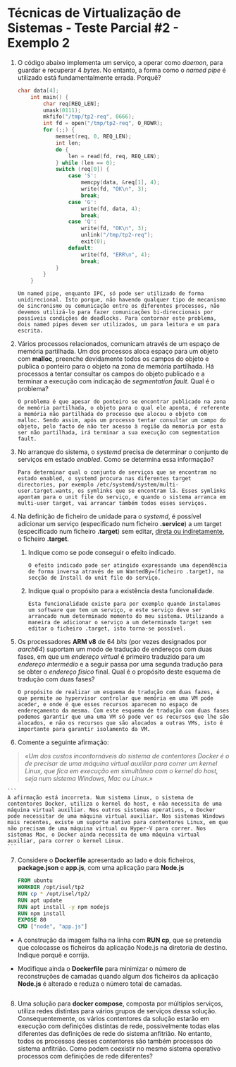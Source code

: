 # Técnicas de Virtualização de Sistemas - Teste Parcial #2 - Exemplo 2

1. O código abaixo implementa um serviço, a operar como *daemon*, para guardar e recuperar 4 *bytes*. No entanto, a forma como o *named pipe* é utilizado está fundamentalmente errada. Porquê?

    ```c
    char data[4];
        int main() {
            char req[REQ_LEN];
            umask(0111); 
            mkfifo("/tmp/tp2-req", 0666);
            int fd = open("/tmp/tp2-req", O_RDWR);
            for (;;) {
                memset(req, 0, REQ_LEN);
                int len; 
                do { 
                    len = read(fd, req, REQ_LEN); 
                } while (len == 0);
                switch (req[0]) {
                    case 'S': 
                        memcpy(data, &req[1], 4); 
                        write(fd, "OK\n", 3); 
                        break;
                    case 'G': 
                        write(fd, data, 4); 
                        break;
                    case 'Q': 
                        write(fd, "OK\n", 3); 
                        unlink("/tmp/tp2-req"); 
                        exit(0);
                    default: 
                        write(fd, "ERR\n", 4); 
                        break;
                }
            }
        }
    ```

    ```
    Um named pipe, enquanto IPC, só pode ser utilizado de forma unidirecional. Isto porque, não havendo qualquer tipo de mecanismo de sincronismo ou comunicação entre os diferentes processos, não devemos utilizá-lo para fazer comunicações bi-direccionais por possíveis condições de deadlocks. Para contornar este problema, dois named pipes devem ser utilizados, um para leitura e um para escrita.
    ``` 

2. Vários processos relacionados, comunicam através de um espaço de memória partilhada. Um dos processos aloca espaço para um objeto com **malloc**, preenche devidamente todos os campos do objeto e publica o ponteiro para o objeto na zona de memória partilhada. Há processos a tentar consultar os campos do objeto publicado e a terminar a execução com indicação de *segmentation fault*. Qual é o problema?

    ```
    O problema é que apesar do ponteiro se encontrar publicado na zona de memória partilhada, o objeto para o qual ele aponta, é referente a memória não partilhada do processo que alocou o objeto com malloc. Sendo assim, após um processo tentar consultar um campo do objeto, pelo facto de não ter acesso à região da memoria por esta ser não partilhada, irá terminar a sua execução com segmentation fault.
    ```

3. No arranque do sistema, o *systemd* precisa de determinar o conjunto de serviços em estado *enabled*. Como se determina essa informação?

    ```
    Para determinar qual o conjunto de serviços que se encontram no estado enabled, o systemd procura nas diferentes target directories, por exemplo /etc/systemd/system/multi-user.target.wants, os symlinks que se encontram lá. Esses symlinks apontam para o unit file do serviço, e quando o sistema arranca em multi-user target, vai arrancar também todos esses serviços.
    ```

4. Na definição de ficheiro de unidade para o *systemd*, é possível adicionar um serviço (especificado num ficheiro **.service**) a um target (especificado num ficheiro **.target**) sem editar, <u>direta ou indiretamente</u>, o ficheiro **.target**.

    1. Indique como se pode conseguir o efeito indicado.

        ```
        O efeito indicado pode ser atingido expressando uma dependência de forma inversa através de um WantedBy=(ficheiro .target), na secção de Install do unit file do serviço.
        ```

    2. Indique qual o propósito para a existência desta funcionalidade.

        ```
        Esta funcionalidade existe para por exemplo quando instalamos um software que tem um serviço, e este serviço deve ser arrancado num determinado momento do meu sistema. Utilizando a maneira de adicionar o serviço a um determinado target sem editar o ficheiro .target, isto torna-se possível.
        ```

5. Os processadores **ARM v8** de 64 *bits* (por vezes designados por *aarch64*) suportam um modo de tradução de endereços com duas fases, em que um *endereço virtual* é primeiro traduzido para um *endereço intermédio* e a seguir passa por uma segunda tradução para se obter o *endereço físico* final. Qual é o propósito deste esquema de tradução com duas fases?

    ```
    O propósito de realizar um esquema de tradução com duas fazes, é que permite ao hypervisor controlar que memória em uma VM pode aceder, e onde é que esses recursos aparecem no espaço de endereçamento da mesma. Com este esquema de tradução com duas fases podemos garantir que uma uma VM só pode ver os recursos que lhe são alocados, e não os recursos que são alocados a outras VMs, isto é importante para garantir isolamento da VM.
    ```

6. Comente a seguinte afirmação:
> *«Um dos custos incontornáveis do sistema de contentores Docker é o de precisar de uma máquina virtual auxiliar para correr um kernel Linux, que fica em execução em simultâneo com o kernel do host, seja num sistema Windows, Mac ou Linux.»*

    ```
    A afirmação está incorreta. Num sistema Linux, o sistema de contentores Docker, utiliza o kernel do host, e não necessita de uma máquina virtual auxiliar. Nos outros sistemas operativos, o Docker pode necessitar de uma máquina virtual auxiliar. Nos sistemas Windows mais recentes, existe um suporte nativo para contentores Linux, em que não precisam de uma máquina virtual ou Hyper-V para correr. Nos sistemas Mac, o Docker ainda necessita de uma máquina virtual auxiliar, para correr o kernel Linux.
    ```

7. Considere o **Dockerfile** apresentado ao lado e dois ficheiros, **package.json** e **app.js**, com uma aplicação para **Node.js**

    ```dockerfile
    FROM ubuntu
    WORKDIR /opt/isel/tp2
    RUN cp * /opt/isel/tp2/
    RUN apt update
    RUN apt install -y npm nodejs
    RUN npm install
    EXPOSE 80
    CMD ["node", "app.js"]
    ```

- A construção da imagem falha na linha com **RUN cp**, que se pretendia que colocasse os ficheiros da aplicação Node.js na diretoria de destino. Indique porquê e corrija.
- Modifique ainda o **Dockerfile** para minimizar o número de reconstruções de camadas quando algum dos ficheiros da aplicação **Node.js** é alterado e reduza o número total de camadas.

    ```

    ```

8. Uma solução para **docker compose**, composta por múltiplos serviços, utiliza redes distintas para vários grupos de serviços dessa solução. Consequentemente, os vários contentores da solução estarão em execução com definições distintas de rede, possivelmente todas elas diferentes das definições de rede do sistema anfitrião. No entanto, todos os processos desses contentores são também processos do sistema anfitrião. Como podem coexistir no mesmo sistema operativo processos com definições de rede diferentes?

    ```
    ```
